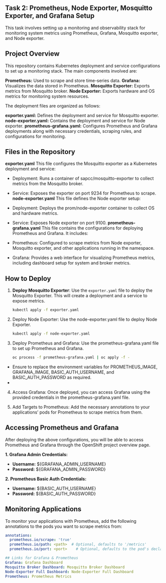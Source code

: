 ## Task 2: Prometheus, Node Exporter, Mosquitto Exporter, and Grafana Setup
This task involves setting up a monitoring and observability stack for monitoring system metrics using Prometheus, Grafana, Mosquitto exporter, and Node exporter.

## Project Overview
This repository contains Kubernetes deployment and service configurations to set up a monitoring stack. The main components involved are:

**Prometheus:** Used to scrape and store time-series data.
**Grafana:** Visualizes the data stored in Prometheus.
**Mosquitto Exporter:** Exports metrics from Mosquitto broker.
**Node Exporter:** Exports hardware and OS metrics for monitoring system resources.

The deployment files are organized as follows:

**exporter.yaml:** Defines the deployment and service for Mosquitto exporter.
**node-exporter.yaml:** Contains the deployment and service for Node exporter.
**prometheus-grafana.yaml:** Configures Prometheus and Grafana deployments along with necessary credentials, scraping rules, and configurations for monitoring.

## Files in the Repository
**exporter.yaml**
This file configures the Mosquitto exporter as a Kubernetes deployment and service:

- Deployment: Runs a container of sapcc/mosquitto-exporter to collect metrics from the Mosquitto broker.
- Service: Exposes the exporter on port 9234 for Prometheus to scrape.
**node-exporter.yaml**
This file defines the Node exporter setup:

- Deployment: Deploys the prom/node-exporter container to collect OS and hardware metrics.
- Service: Exposes Node exporter on port 9100.
**prometheus-grafana.yaml**
This file contains the configurations for deploying Prometheus and Grafana. It includes:

- Prometheus: Configured to scrape metrics from Node exporter, Mosquitto exporter, and other applications running in the namespace.
- Grafana: Provides a web interface for visualizing Prometheus metrics, including dashboard setup for system and broker metrics.

## How to Deploy
1. **Deploy Mosquitto Exporter**:
   Use the `exporter.yaml` file to deploy the Mosquitto Exporter. This will create a deployment and a service to expose metrics.

   ```bash
   kubectl apply -f exporter.yaml
   ```
   
2. Deploy Node Exporter: Use the node-exporter.yaml file to deploy Node Exporter.
   ```bash
   kubectl apply -f node-exporter.yaml
   ```

3. Deploy Prometheus and Grafana: Use the prometheus-grafana.yaml file to set up Prometheus and Grafana.
   ```bash
   oc process -f prometheus-grafana.yaml | oc apply -f -
   ```
- Ensure to replace the environment variables for PROMETHEUS_IMAGE, GRAFANA_IMAGE, BASIC_AUTH_USERNAME, and BASIC_AUTH_PASSWORD as required.
- 
4. Access Grafana: Once deployed, you can access Grafana using the provided credentials in the prometheus-grafana.yaml file.

5. Add Targets to Prometheus: Add the necessary annotations to your applications’ pods for Prometheus to scrape metrics from them.
   
## Accessing Prometheus and Grafana
After deploying the above configurations, you will be able to access Prometheus and Grafana through the OpenShift project overview page.

**1. Grafana Admin Credentials:**

- **Username:** ${GRAFANA_ADMIN_USERNAME}
- **Password:** ${GRAFANA_ADMIN_PASSWORD}

**2. Prometheus Basic Auth Credentials:**

- **Username:** ${BASIC_AUTH_USERNAME}
- **Password:** ${BASIC_AUTH_PASSWORD}

## Monitoring Applications
To monitor your applications with Prometheus, add the following annotations to the pods you want to scrape metrics from:
```yaml
annotations:
  prometheus.io/scrape: 'true'
  prometheus.io/path: <path>  # Optional, defaults to '/metrics'
  prometheus.io/port: <port>    # Optional, defaults to the pod's declared port

## Links for Grafana & Prometheus
Grafana: Grafana Dashboard
Mosquitto Broker Dashboard: Mosquitto Broker Dashboard
Node-Exporter Full Dashboard: Node-Exporter Full Dashboard
Prometheus: Prometheus Metrics


